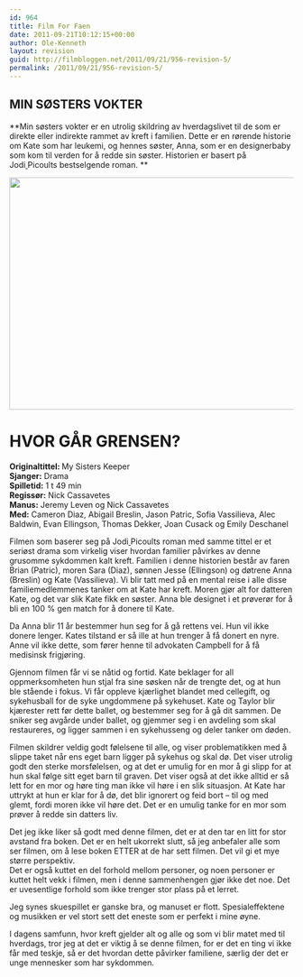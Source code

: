 ```yaml
---
id: 964
title: Film For Faen
date: 2011-09-21T10:12:15+00:00
author: Ole-Kenneth
layout: revision
guid: http://filmbloggen.net/2011/09/21/956-revision-5/
permalink: /2011/09/21/956-revision-5/
---
```

## **MIN SØSTERS VOKTER**

**Min søsters vokter er en utrolig skildring av hverdagslivet til de som er direkte eller indirekte rammet av kreft i familien. Dette er en rørende historie om Kate som har leukemi, og hennes søster, Anna, som er en designerbaby som kom til verden for å redde sin søster. Historien er basert på Jodi[ ](http://en.wikipedia.org/wiki/Jodi_Picoult "Jodi Picoult")Picoults bestselgende roman. **

<p style="text-align: center">
  <img class="aligncenter" src="http://www.mattfind.com/12345673215-3-2-3_img/movie/k/q/e/my_sisters_keeper_2009_1024x768_132766.jpg" alt="" width="614" height="412" />
</p>

<h1 style="text-align: left">
  <strong>HVOR GÅR GRENSEN?</strong>
</h1>

<p style="text-align: left">
  <strong>Originaltittel: </strong>My Sisters Keeper<br /> <strong>Sjanger:</strong> Drama<br /> <strong>Spilletid:</strong> 1 t 49 min<br /> <strong>Regissør:</strong> Nick Cassavetes<br /> <strong>Manus:</strong> Jeremy Leven og Nick Cassavetes<br /> <strong>Med:</strong> Cameron Diaz, Abigail Breslin, Jason Patric, Sofia Vassilieva, Alec Baldwin, Evan Ellingson, Thomas Dekker, Joan Cusack og Emily Deschanel
</p>

<p style="text-align: left">
  Filmen som baserer seg på Jodi<a title="Jodi Picoult" href="http://en.wikipedia.org/wiki/Jodi_Picoult"> </a>Picoults roman med samme tittel er et seriøst drama som virkelig viser hvordan familier påvirkes av denne grusomme sykdommen kalt kreft. Familien i denne historien består av faren Brian (Patric), moren Sara (Diaz), sønnen Jesse (Ellingson) og døtrene Anna (Breslin) og Kate (Vassilieva). Vi blir tatt med på en mental reise i alle disse familiemedlemmenes tanker om at Kate har kreft. Moren gjør alt for datteren Kate, og det var slik Kate fikk en søster. Anna ble designet i et prøverør for å bli en 100 % gen match for å donere til Kate.
</p>

<p style="text-align: left">
  Da Anna blir 11 år bestemmer hun seg for å gå rettens vei. Hun vil ikke donere lenger. Kates tilstand er så ille at hun trenger å få donert en nyre. Anne vil ikke dette, som fører henne til advokaten Campbell for å få medisinsk frigjøring.
</p>

<p style="text-align: left">
  Gjennom filmen får vi se nåtid og fortid. Kate beklager for all oppmerksomheten hun stjal fra sine søsken når de trengte det, og at hun ble stående i fokus. Vi får oppleve kjærlighet blandet med cellegift, og sykehusball for de syke ungdommene på sykehuset. Kate og Taylor blir kjærester rett før dette ballet, og bestemmer seg for å gå dit sammen. De sniker seg avgårde under ballet, og gjemmer seg i en avdeling som skal restaureres, og ligger sammen i en sykehusseng og deler tanker om døden.
</p>

<p style="text-align: left">
  Filmen skildrer veldig godt følelsene til alle, og viser problematikken med å slippe taket når ens eget barn ligger på sykehus og skal dø. Det viser utrolig godt den sterke morsfølelsen, og at det er umulig for en mor å gi slipp for at hun skal følge sitt eget barn til graven. Det viser også at det ikke alltid er så lett for en mor og høre ting man ikke vil høre i en slik situasjon. At Kate har uttrykt at hun er klar for å dø, det blir ignorert og feid bort &#8211; til og med glemt, fordi moren ikke vil høre det. Det er en umulig tanke for en mor som prøver å redde sin datters liv.
</p>

<p style="text-align: left">
  Det jeg ikke liker så godt med denne filmen, det er at den tar en litt for stor avstand fra boken. Det er en helt ukorrekt slutt, så jeg anbefaler alle som ser filmen, om å lese boken ETTER at de har sett filmen. Det vil gi et mye større perspektiv.<br /> Det er også kuttet en del forhold mellom personer, og noen personer er kuttet helt vekk i filmen, men i denne sammenhengen gjør ikke det noe. Det er uvesentlige forhold som ikke trenger stor plass på et lerret.
</p>

<p style="text-align: left">
  Jeg synes skuespillet er ganske bra, og manuset er flott. Spesialeffektene og musikken er vel stort sett det eneste som er perfekt i mine øyne.
</p>

<p style="text-align: left">
  I dagens samfunn, hvor kreft gjelder alt og alle og som vi blir matet med til hverdags, tror jeg at det er viktig å se denne filmen, for er det en ting vi ikke får med teskje, så er det hvordan dette påvirker familiene, særlig der det er unge mennesker som har sykdommen.
</p>

<p style="text-align: left">